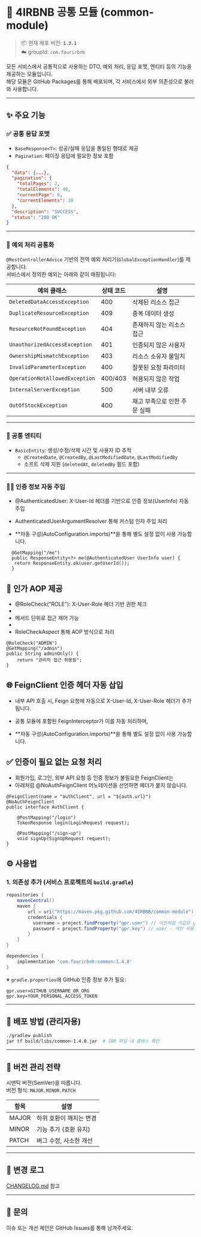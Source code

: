 # 🧱 4IRBNB 공통 모듈 (common-module)

> 📦 현재 배포 버전: **`1.3.1`**  
> ☁️ groupId: `com.fourirbnb`

모든 서비스에서 공통적으로 사용하는 DTO, 예외 처리, 응답 포맷, 엔티티 등의 기능을 제공하는 모듈입니다.  
해당 모듈은 GitHub Packages를 통해 배포되며, 각 서비스에서 외부 의존성으로 불러와 사용합니다.

---

## ✨ 주요 기능

### ✅ 공통 응답 포맷

- `BaseResponse<T>`: 성공/실패 응답을 통일된 형태로 제공  
- `Pagination`: 페이징 응답에 필요한 정보 포함

```json
{
  "data": {...},
  "pagination": {
    "totalPages": 2,
    "totalElements": 40,
    "currentPage": 0,
    "currentElements": 10
  },
  "description": "SUCCESS",
  "status": "200 OK"
}
```

---

### 🚨 예외 처리 공통화

`@RestControllerAdvice` 기반의 전역 예외 처리기(`GlobalExceptionHandler`)를 제공합니다.  
서비스에서 정의한 예외는 아래와 같이 매핑됩니다:

| 예외 클래스                       | 상태 코드 | 설명 |
|-----------------------------------|-----------|------|
| `DeletedDataAccessException`      | 400       | 삭제된 리소스 접근 |
| `DuplicateResourceException`      | 409       | 중복 데이터 생성 |
| `ResourceNotFoundException`       | 404       | 존재하지 않는 리소스 접근 |
| `UnauthorizedAccessException`     | 401       | 인증되지 않은 사용자 |
| `OwnershipMismatchException`      | 403       | 리소스 소유자 불일치 |
| `InvalidParameterException`       | 400       | 잘못된 요청 파라미터 |
| `OperationNotAllowedException`    | 400/403   | 허용되지 않은 작업 |
| `InternalServerException`         | 500       | 서버 내부 오류 |
| `OutOfStockException`             | 400       | 재고 부족으로 인한 주문 실패 |

---

### 🧩 공통 엔티티

- `BasicEntity`: 생성/수정/삭제 시간 및 사용자 ID 추적  
  - `@CreatedDate`, `@CreatedBy`, `@LastModifiedDate`, `@LastModifiedBy`  
  - 소프트 삭제 지원 (`deletedAt`, `deletedBy` 필드 포함)

---

### 🙋‍♂️ 인증 정보 자동 주입

- @AuthenticatedUser: X-User-Id 헤더를 기반으로 인증 정보(UserInfo) 자동 주입

- AuthenticatedUserArgumentResolver 통해 커스텀 인자 주입 처리

- **자동 구성(AutoConfiguration.imports)**을 통해 별도 설정 없이 사용 가능합니다.
```
  @GetMapping("/me")
  public ResponseEntity<?> me(@AuthenticatedUser UserInfo user) {
   return ResponseEntity.ok(user.getUserId());
  }
```
## 🔐 인가 AOP 제공

- @RoleCheck("ROLE"): X-User-Role 헤더 기반 권한 체크
- 
- 메서드 단위로 접근 제어 가능
- 
- RoleCheckAspect 통해 AOP 방식으로 처리

```
@RoleCheck("ADMIN")
@GetMapping("/admin")
public String adminOnly() {
    return "관리자 접근 허용됨";
}
```

## 🌐 FeignClient 인증 헤더 자동 삽입
- 내부 API 호출 시, Feign 요청에 자동으로 X-User-Id, X-User-Role 헤더가 추가됩니다.

- 공통 모듈에 포함된 FeignInterceptor가 이를 자동 처리하며,
- **자동 구성(AutoConfiguration.imports)**을 통해 별도 설정 없이 사용 가능합니다.

## ✅ 인증이 필요 없는 요청 처리
- 회원가입, 로그인, 외부 API 요청 등 인증 정보가 불필요한 FeignClient는
- 아래처럼 @NoAuthFeignClient 어노테이션을 선언하면 헤더가 붙지 않습니다.

```
@FeignClient(name = "authClient", url = "${auth.url}")
@NoAuthFeignClient
public interface AuthClient {

    @PostMapping("/login")
    TokenResponse login(LoginRequest request);

    @PostMapping("/sign-up")
    void signUp(SignUpRequest request);
}
```

## ⚙️ 사용법

### 1. 의존성 추가 (서비스 프로젝트의 `build.gradle`)

```groovy
repositories {
    mavenCentral()
    maven {
        url = uri("https://maven.pkg.github.com/4IRBNB/common-module")
        credentials {
          username = project.findProperty("gpr.user") // 이전처럼 키값은 gradle.properties 로 관리
          password = project.findProperty("gpr.key") // user - 개인 사용자(닉네임) / key - 개인 토큰
		}
    }
}

dependencies {
    implementation 'com.fourirbnb:common:1.4.0'
}
```

※ `gradle.properties`에 GitHub 인증 정보 추가 필요:

```properties
gpr.user=GITHUB_USERNAME_OR_ORG
gpr.key=YOUR_PERSONAL_ACCESS_TOKEN
```

---

## 🚀 배포 방법 (관리자용)

```bash
./gradlew publish
jar tf build/libs/common-1.4.0.jar  # JAR 파일 내 클래스 확인
```

---

## 📌 버전 관리 전략

시맨틱 버전(SemVer)을 따릅니다.  
버전 형식: `MAJOR.MINOR.PATCH`

| 항목 | 설명 |
|------|------|
| MAJOR | 하위 호환이 깨지는 변경 |
| MINOR | 기능 추가 (호환 유지) |
| PATCH | 버그 수정, 사소한 개선 |

---

## 📄 변경 로그

[CHANGELOG.md](./CHANGELOG.md) 참고

---

## 🙋 문의

이슈 또는 개선 제안은 GitHub Issues를 통해 남겨주세요.
